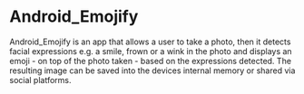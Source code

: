 # Android_Emojify
Android_Emojify is an app that allows a user to take a photo, then it detects facial expressions e.g. a smile, frown or a wink in the photo
and displays an emoji - on top of the photo taken - based on the expressions detected. The resulting image can be saved into the 
devices internal memory or shared via social platforms.
